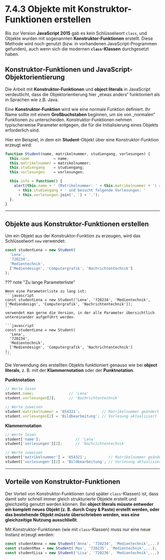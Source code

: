 # 7.4.3 Objekte mit Konstruktor-Funktionen erstellen

Bis zur Version **JavaScript 2015** gab es kein Schlüsselwort `class`, und Objekte wurden mit sogenannten **Konstruktor-Funktionen** erstellt. Diese Methode wird noch genutzt (bzw. in vorhandenen JavaScript-Programmen gefunden), auch wenn sich die modernen **`class`-Klassen** durchgesetzt haben.

## Konstruktor-Funktionen und JavaScript-Objektorientierung

Die Arbeit mit **Konstruktor-Funktionen** und **object literals** in JavaScript verdeutlicht, dass die Objektorientierung hier „etwas anders“ funktioniert als in Sprachen wie z.B. Java.

Eine **Konstruktor-Funktion** wird wie eine normale Funktion definiert. Ihr Name sollte mit einem **Großbuchstaben** beginnen, um sie von „normalen“ Funktionen zu unterscheiden. Konstruktor-Funktionen nehmen typischerweise Parameter entgegen, die für die Initialisierung eines Objekts erforderlich sind.

Hier ein Beispiel, in dem ein **Student**-Objekt über eine Konstruktor-Funktion erzeugt wird:

```javascript linenums="1"
function Student(name, matrikelnummer, studiengang, vorlesungen) {
  this.name           = name;
  this.matrikelnummer = matrikelnummer;
  this.studiengang    = studiengang;
  this.vorlesungen    = vorlesungen;

  this.info = function() {
    alert(this.name + ' (Matrikelnummer: ' + this.matrikelnummer + ') studiert ' 
      + this.studiengang + ' und besucht folgende Vorlesungen: ' 
      + this.vorlesungen.join(', ') + '.');
  };
}
```

---

## Objekte aus Konstruktor-Funktionen erstellen

Um ein Objekt aus der Konstruktor-Funktion zu erzeugen, wird das Schlüsselwort `new` verwendet:

```javascript 
const studentLena = new Student(
  'Lena', 
  '720234', 
  'Medientechnik', 
  ['Mediendesign', 'Computergrafik', 'Nachrichtentechnik']
);
```

??? note "Zu lange Parameterliste"

    Wenn eine Parameterliste zu lang ist:
    ```javascript 
    const studentLena = new Student('Lena', '720234', 'Medientechnik', ['Mediendesign', 'Computergrafik', 'Nachrichtentechnik']);
    ```
    verwendet man gerne die Version, in der alle Parameter übersichtlich untereinander aufgeführt werden. 

    ```javascript 
    const studentLena = new Student(
      'Lena', 
      '720234', 
      'Medientechnik', 
      ['Mediendesign', 'Computergrafik', 'Nachrichtentechnik']
    );
    ```




Die Verwendung des erstellten Objekts funktioniert genauso wie bei **object literals**, z. B. mit der **Klammernotation** oder der **Punktnotation**.

**Punktnotation**
```javascript linenums="1"
// Werte lesen
student.name;                // 'Lena'
student.vorlesungen[2];      // 'Nachrichtentechnik'

// Werte zuweisen
student.matrikelnummer = '654321';          // Matrikelnummer geändert
student.vorlesungen[2] = 'Bildbearbeitung'; // Vorlesung aktualisiert
```

**Klammernotation**
```javascript linenums="1"
// Werte lesen
student['name'];                // 'Lena'
student['vorlesungen'][2];      // 'Nachrichtentechnik'

// Werte zuweisen
student['matrikelnummer'] = '654321';          // Matrikelnummer geändert
student['vorlesungen'][2] = 'Bildbearbeitung'; // Vorlesung aktualisiert
```

---

## Vorteile von Konstruktor-Funktionen

Der Vorteil von Konstruktor-Funktionen (und später `class`-Klassen) ist, dass damit sehr schnell immer gleich strukturierte Objekte erstellt und gleichzeitig genutzt werden können. Bei **object literals müsste entweder ein komplett neues Objekt (z. B. durch Copy & Paste) erstellt werden, oder das bestehende Objekt müsste überschrieben werden, was eine gleichzeitige Nutzung ausschließt**.

Mit Konstruktor-Funktionen (wie mit `class`-Klassen) muss nur eine neue Instanz erzeugt werden:

```javascript linenums="1"
const studentAnna = new Student('Anna', '720234', 'Medientechnik',...);
const studentMax = new Student('Max', '720235', 'Medientechnik',...);
const studentLisa = new Student('Lisa', '720236', 'Medientechnik',...);
```
